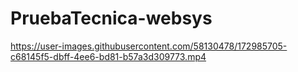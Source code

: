 # PruebaTecnica-websys

https://user-images.githubusercontent.com/58130478/172985705-c68145f5-dbff-4ee6-bd81-b57a3d309773.mp4

